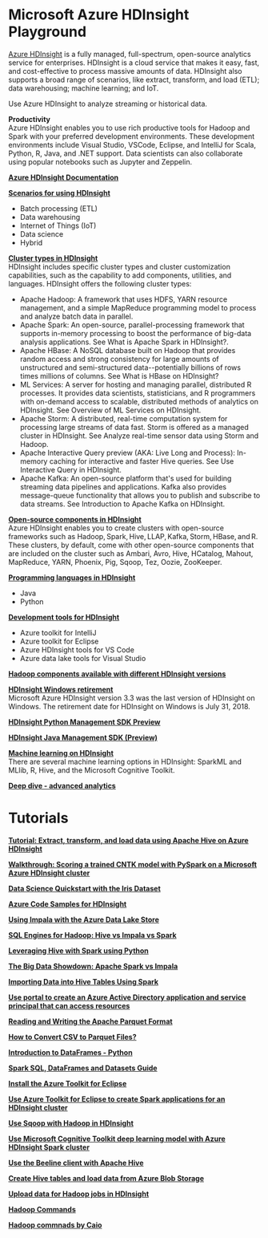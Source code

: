 # Microsoft Azure HDInsight Playground


[Azure HDInsight](https://azure.microsoft.com/en-gb/services/hdinsight/) is a fully managed, full-spectrum, open-source analytics service for enterprises. HDInsight is a cloud service that makes it easy, fast, and cost-effective to process massive amounts of data. HDInsight also supports a broad range of scenarios, like extract, transform, and load (ETL); data warehousing; machine learning; and IoT.

Use Azure HDInsight to analyze streaming or historical data.

<b>Productivity</b> <BR>
Azure HDInsight enables you to use rich productive tools for Hadoop and Spark with your preferred development environments. These development environments include Visual Studio, VSCode, Eclipse, and IntelliJ for Scala, Python, R, Java, and .NET support. Data scientists can also collaborate using popular notebooks such as Jupyter and Zeppelin.


<b>[Azure HDInsight Documentation](https://docs.microsoft.com/en-us/azure/hdinsight/)</b>

<b>[Scenarios for using HDInsight](https://docs.microsoft.com/en-us/azure/hdinsight/hadoop/apache-hadoop-introduction#scenarios-for-using-hdinsight)</b>
* Batch processing (ETL)
* Data warehousing
* Internet of Things (IoT)
* Data science
* Hybrid

<b>[Cluster types in HDInsight](https://docs.microsoft.com/en-us/azure/hdinsight/hadoop/apache-hadoop-introduction#cluster-types-in-hdinsight)</b> <BR>
HDInsight includes specific cluster types and cluster customization capabilities, such as the capability to add components, utilities, and languages. HDInsight offers the following cluster types:
* Apache Hadoop: A framework that uses HDFS, YARN resource management, and a simple MapReduce programming model to process and analyze batch data in parallel.
* Apache Spark: An open-source, parallel-processing framework that supports in-memory processing to boost the performance of big-data analysis applications. See What is Apache Spark in HDInsight?.
* Apache HBase: A NoSQL database built on Hadoop that provides random access and strong consistency for large amounts of unstructured and semi-structured data--potentially billions of rows times millions of columns. See What is HBase on HDInsight?
* ML Services: A server for hosting and managing parallel, distributed R processes. It provides data scientists, statisticians, and R programmers with on-demand access to scalable, distributed methods of analytics on HDInsight. See Overview of ML Services on HDInsight.
* Apache Storm: A distributed, real-time computation system for processing large streams of data fast. Storm is offered as a managed cluster in HDInsight. See Analyze real-time sensor data using Storm and Hadoop.
* Apache Interactive Query preview (AKA: Live Long and Process): In-memory caching for interactive and faster Hive queries. See Use Interactive Query in HDInsight.
* Apache Kafka: An open-source platform that's used for building streaming data pipelines and applications. Kafka also provides message-queue functionality that allows you to publish and subscribe to data streams. See Introduction to Apache Kafka on HDInsight.


<b>[Open-source components in HDInsight](https://docs.microsoft.com/en-us/azure/hdinsight/hadoop/apache-hadoop-introduction#open-source-components-in-hdinsight)</b> <BR>
Azure HDInsight enables you to create clusters with open-source frameworks such as Hadoop, Spark, Hive, LLAP, Kafka, Storm, HBase, and R. These clusters, by default, come with other open-source components that are included on the cluster such as Ambari, Avro, Hive, HCatalog, Mahout, MapReduce, YARN, Phoenix, Pig, Sqoop, Tez, Oozie, ZooKeeper.

<b>[Programming languages in HDInsight](https://docs.microsoft.com/en-us/azure/hdinsight/hadoop/apache-hadoop-introduction#programming-languages-in-hdinsight)</b>
* Java
* Python

<b>[Development tools for HDInsight](https://docs.microsoft.com/en-us/azure/hdinsight/hadoop/apache-hadoop-introduction#development-tools-for-hdinsight)</b>
* Azure toolkit for IntelliJ
* Azure toolkit for Eclipse
* Azure HDInsight tools for VS Code
* Azure data lake tools for Visual Studio

<b>[Hadoop components available with different HDInsight versions](https://docs.microsoft.com/en-us/azure/hdinsight/hdinsight-component-versioning?toc=%2Fen-us%2Fazure%2Fhdinsight%2Fhadoop%2FTOC.json&bc=%2Fen-us%2Fazure%2Fbread%2Ftoc.json#hadoop-components-available-with-different-hdinsight-versions)</b>

<b>[HDInsight Windows retirement](https://docs.microsoft.com/en-us/azure/hdinsight/hdinsight-component-versioning?toc=%2Fen-us%2Fazure%2Fhdinsight%2Fhadoop%2FTOC.json&bc=%2Fen-us%2Fazure%2Fbread%2Ftoc.json#hdinsight-windows-retirement)</b> <BR>
Microsoft Azure HDInsight version 3.3 was the last version of HDInsight on Windows. The retirement date for HDInsight on Windows is July 31, 2018. 

<b>[HDInsight Python Management SDK Preview](https://docs.microsoft.com/en-gb/python/api/overview/azure/hdinsight?view=azure-python)</b>

<b>[HDInsight Java Management SDK (Preview)](https://docs.microsoft.com/en-gb/java/api/overview/azure/hdinsight?view=azure-java-preview)</b>

<b>[Machine learning on HDInsight](https://docs.microsoft.com/en-us/azure/hdinsight/hdinsight-machine-learning-overview?toc=%2Fen-us%2Fazure%2Fhdinsight%2Fhadoop%2FTOC.json&bc=%2Fen-us%2Fazure%2Fbread%2Ftoc.json)</b> <BR>
There are several machine learning options in HDInsight: SparkML and MLlib, R, Hive, and the Microsoft Cognitive Toolkit.

<b>[Deep dive - advanced analytics](https://docs.microsoft.com/en-us/azure/hdinsight/hadoop/apache-hadoop-deep-dive-advanced-analytics)</b>


# Tutorials
<b>[Tutorial: Extract, transform, and load data using Apache Hive on Azure HDInsight](https://docs.microsoft.com/en-us/azure/hdinsight/hdinsight-analyze-flight-delay-data-linux?toc=%2Fen-us%2Fazure%2Fhdinsight%2Fhadoop%2FTOC.json&bc=%2Fen-us%2Fazure%2Fbread%2Ftoc.json)</b>

<b>[Walkthrough: Scoring a trained CNTK model with PySpark on a Microsoft Azure HDInsight cluster](https://github.com/Azure-Samples/hdinsight-pyspark-cntk-integration)</b>

<b>[Data Science Quickstart with the Iris Dataset](https://notebooks.azure.com/liwong/libraries/iris1234/html/Data+Science+Quickstart.ipynb)</b>

<b>[Azure Code Samples for HDInsight](https://azure.microsoft.com/en-us/resources/samples/?service=hdinsight&sort=0)</b>

<b>[Using Impala with the Azure Data Lake Store](https://www.cloudera.com/documentation/enterprise/5-14-x/topics/impala_adls.html)</b>

<b>[SQL Engines for Hadoop: Hive vs Impala vs Spark](http://bigdata.black/infrastructure/sql-engines-hadoop-hive-spark-impala/)<b>

<b>[Leveraging Hive with Spark using Python](https://datascienceplus.com/leveraging-hive-with-spark-using-python/)</b>

<b>[The Big Data Showdown: Apache Spark vs Impala](https://learning.naukri.com/articles/spark-vs-impala/)</b>

<b>[Importing Data into Hive Tables Using Spark](http://www.informit.com/articles/article.aspx?p=2756471&seqNum=5)</b>

<b>[Use portal to create an Azure Active Directory application and service principal that can access resources](https://docs.microsoft.com/en-us/azure/azure-resource-manager/resource-group-create-service-principal-portal)</b>

<b>[Reading and Writing the Apache Parquet Format](https://arrow.apache.org/docs/python/parquet.html)</b>

<b>[How to Convert CSV to Parquet Files?](http://blogs.quovantis.com/how-to-convert-csv-to-parquet-files/)</b>

<b>[Introduction to DataFrames - Python](https://docs.databricks.com/spark/latest/dataframes-datasets/introduction-to-dataframes-python.html)</b>

<b>[Spark SQL, DataFrames and Datasets Guide](https://spark.apache.org/docs/latest/sql-programming-guide.html)</b>

<b>[Install the Azure Toolkit for Eclipse](https://docs.microsoft.com/en-gb/java/azure/eclipse/azure-toolkit-for-eclipse-installation?view=azure-java-stable)</b>

<b>[Use Azure Toolkit for Eclipse to create Spark applications for an HDInsight cluster](https://docs.microsoft.com/en-gb/azure/hdinsight/spark/apache-spark-eclipse-tool-plugin)</b>

<b>[Use Sqoop with Hadoop in HDInsight](https://docs.microsoft.com/en-us/azure/hdinsight/hadoop/hdinsight-use-sqoop)</b>

<b>[Use Microsoft Cognitive Toolkit deep learning model with Azure HDInsight Spark cluster](https://docs.microsoft.com/en-us/azure/hdinsight/spark/apache-spark-microsoft-cognitive-toolkit)</b>


<b>[Use the Beeline client with Apache Hive](https://docs.microsoft.com/en-gb/azure/hdinsight/hadoop/apache-hadoop-use-hive-beeline)</b>

<b>[Create Hive tables and load data from Azure Blob Storage](https://docs.microsoft.com/en-us/azure/machine-learning/team-data-science-process/move-hive-tables)</b>

<b>[Upload data for Hadoop jobs in HDInsight](https://docs.microsoft.com/en-us/azure/hdinsight/hdinsight-upload-data#commandline)</b>

<b>[Hadoop Commands](http://hadoop.apache.org/docs/r2.7.0/hadoop-project-dist/hadoop-common/FileSystemShell.html#copyFromLocal)</b>

<b>[Hadoop commnads by Caio](https://github.com/caiomsouza/pentaho-big-data-guides-and-sample-code/tree/master/guides)</b> 
  
  

